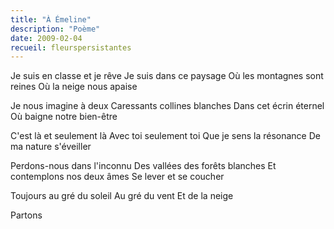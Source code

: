 ```yaml
---
title: "À Émeline"
description: "Poème"
date: 2009-02-04
recueil: fleurspersistantes
---
```


Je suis en classe et je rêve
Je suis dans ce paysage
Où les montagnes sont reines
Où la neige nous apaise

Je nous imagine à deux
Caressants collines blanches
Dans cet écrin éternel
Où baigne notre bien-être

C'est là et seulement là
Avec toi seulement toi
Que je sens la résonance
De ma nature s'éveiller

Perdons-nous dans l'inconnu
Des vallées des forêts blanches
Et contemplons nos deux âmes
Se lever et se coucher

Toujours au gré du soleil
Au gré du vent
Et de la neige

Partons
